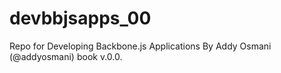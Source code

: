 devbbjsapps_00
==============

Repo for Developing Backbone.js Applications By Addy Osmani (@addyosmani) book v.0.0.
